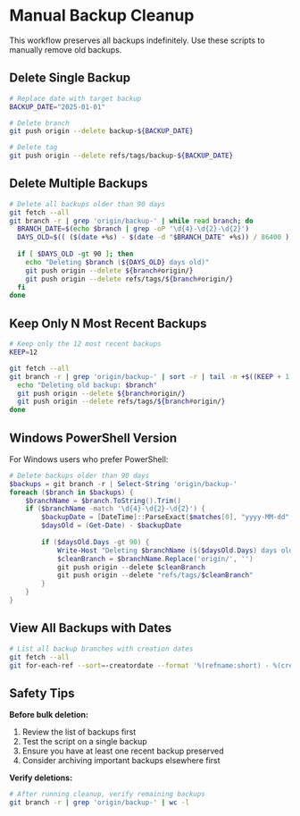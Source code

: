 # Manual Backup Cleanup

This workflow preserves all backups indefinitely. Use these scripts to manually remove old backups.

## Delete Single Backup

```bash
# Replace date with target backup
BACKUP_DATE="2025-01-01"

# Delete branch
git push origin --delete backup-${BACKUP_DATE}

# Delete tag
git push origin --delete refs/tags/backup-${BACKUP_DATE}
```

## Delete Multiple Backups

```bash
# Delete all backups older than 90 days
git fetch --all
git branch -r | grep 'origin/backup-' | while read branch; do
  BRANCH_DATE=$(echo $branch | grep -oP '\d{4}-\d{2}-\d{2}')
  DAYS_OLD=$(( ($(date +%s) - $(date -d "$BRANCH_DATE" +%s)) / 86400 ))
  
  if [ $DAYS_OLD -gt 90 ]; then
    echo "Deleting $branch (${DAYS_OLD} days old)"
    git push origin --delete ${branch#origin/}
    git push origin --delete refs/tags/${branch#origin/}
  fi
done
```

## Keep Only N Most Recent Backups

```bash
# Keep only the 12 most recent backups
KEEP=12

git fetch --all
git branch -r | grep 'origin/backup-' | sort -r | tail -n +$((KEEP + 1)) | while read branch; do
  echo "Deleting old backup: $branch"
  git push origin --delete ${branch#origin/}
  git push origin --delete refs/tags/${branch#origin/}
done
```

## Windows PowerShell Version

For Windows users who prefer PowerShell:

```powershell
# Delete backups older than 90 days
$backups = git branch -r | Select-String 'origin/backup-'
foreach ($branch in $backups) {
    $branchName = $branch.ToString().Trim()
    if ($branchName -match '\d{4}-\d{2}-\d{2}') {
        $backupDate = [DateTime]::ParseExact($matches[0], "yyyy-MM-dd", $null)
        $daysOld = (Get-Date) - $backupDate
        
        if ($daysOld.Days -gt 90) {
            Write-Host "Deleting $branchName ($($daysOld.Days) days old)"
            $cleanBranch = $branchName.Replace('origin/', '')
            git push origin --delete $cleanBranch
            git push origin --delete "refs/tags/$cleanBranch"
        }
    }
}
```

## View All Backups with Dates

```bash
# List all backup branches with creation dates
git fetch --all
git for-each-ref --sort=-creatordate --format '%(refname:short) - %(creatordate:short)' refs/remotes/origin/backup-*
```

## Safety Tips

**Before bulk deletion:**
1. Review the list of backups first
2. Test the script on a single backup
3. Ensure you have at least one recent backup preserved
4. Consider archiving important backups elsewhere first

**Verify deletions:**
```bash
# After running cleanup, verify remaining backups
git branch -r | grep 'origin/backup-' | wc -l
```
